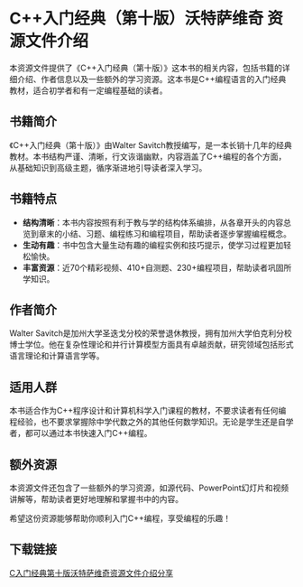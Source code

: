 # C++入门经典（第十版）沃特萨维奇 资源文件介绍

本资源文件提供了《C++入门经典（第十版）》这本书的相关内容，包括书籍的详细介绍、作者信息以及一些额外的学习资源。这本书是C++编程语言的入门经典教材，适合初学者和有一定编程基础的读者。

## 书籍简介

《C++入门经典（第十版）》由Walter Savitch教授编写，是一本长销十几年的经典教材。本书结构严谨、清晰，行文诙谐幽默，内容涵盖了C++编程的各个方面，从基础知识到高级主题，循序渐进地引导读者深入学习。

## 书籍特点

- **结构清晰**：本书内容按照有利于教与学的结构体系编排，从各章开头的内容总览到章末的小结、习题、编程练习和编程项目，帮助读者逐步掌握编程概念。
- **生动有趣**：书中包含大量生动有趣的编程实例和技巧提示，使学习过程更加轻松愉快。
- **丰富资源**：近70个精彩视频、410+自测题、230+编程项目，帮助读者巩固所学知识。

## 作者简介

Walter Savitch是加州大学圣迭戈分校的荣誉退休教授，拥有加州大学伯克利分校博士学位。他在复杂性理论和并行计算模型方面具有卓越贡献，研究领域包括形式语言理论和计算语言学等。

## 适用人群

本书适合作为C++程序设计和计算机科学入门课程的教材，不要求读者有任何编程经验，也不要求掌握除中学代数之外的其他任何数学知识。无论是学生还是自学者，都可以通过本书快速入门C++编程。

## 额外资源

本资源文件还包含了一些额外的学习资源，如源代码、PowerPoint幻灯片和视频讲解等，帮助读者更好地理解和掌握书中的内容。

希望这份资源能够帮助你顺利入门C++编程，享受编程的乐趣！

## 下载链接

[C入门经典第十版沃特萨维奇资源文件介绍分享](https://pan.quark.cn/s/8714145d21e6)